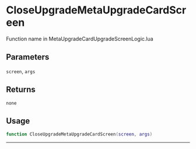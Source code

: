 # CloseUpgradeMetaUpgradeCardScreen
Function name in MetaUpgradeCardUpgradeScreenLogic.lua
## Parameters
`screen`, `args`
## Returns
`none`
## Usage
```lua
function CloseUpgradeMetaUpgradeCardScreen(screen, args)
```
---
